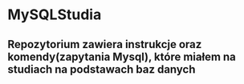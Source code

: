 # MySQLStudia
## Repozytorium zawiera instrukcje oraz komendy(zapytania Mysql), które miałem na studiach na podstawach baz danych
